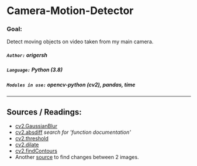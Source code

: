 # Camera-Motion-Detector
### Goal:
Detect moving objects on video taken from my main camera.
##### `Author:` origersh
##### `Language:` Python (3.8)
##### `Modules in use:` opencv-python (cv2), pandas, time
___
## Sources / Readings:
* [cv2.GaussianBlur](https://opencv-python-tutroals.readthedocs.io/en/latest/py_tutorials/py_imgproc/py_filtering/py_filtering.html)
* [cv2.absdiff](https://docs.opencv.org/master/d2/de8/group__core__array.html#ga6fef31bc8c4071cbc114a758a2b79c14)
*search for 'function documentation'*
* [cv2.threshold](https://docs.opencv.org/master/d7/d4d/tutorial_py_thresholding.html)
* [cv2.dilate](https://opencv-python-tutroals.readthedocs.io/en/latest/py_tutorials/py_imgproc/py_morphological_ops/py_morphological_ops.html?highlight=dilate)
* [cv2.findContours](https://opencv-python-tutroals.readthedocs.io/en/latest/py_tutorials/py_imgproc/py_contours/py_contour_features/py_contour_features.html?highlight=findcontours)
* Another [source](https://stackoverflow.com/questions/56183201/detect-and-visualize-differences-between-two-images-with-opencv-python) to find changes between 2 images.
